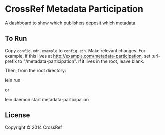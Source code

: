 # CrossRef Metadata Participation

A dashboard to show which publishers deposit which metadata.

## To Run

Copy `config.edn.example` to `config.edn`. Make relevant changes. For example, if this lives at http://example.com/metadata-participation, set :url-prefix to "/metadata-participation". If it lives in the root, leave blank.

Then, from the root directory:

   lein run

or 

   lein daemon start metadata-participation

## License

Copyright © 2014 CrossRef
